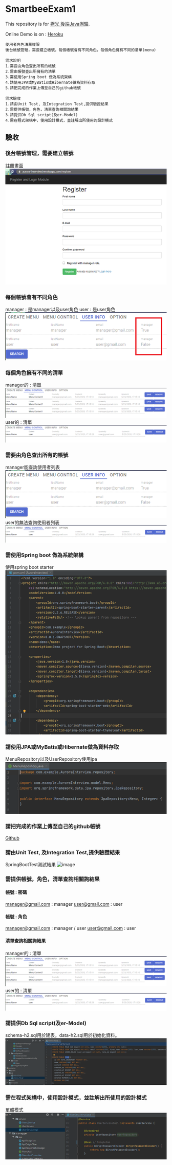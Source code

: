 # SmartbeeExam1

This repository is for [極光 後端Java測驗](https://hackmd.io/@C6sPzZr2T32Do-HNSf_5tQ/H1QOyCZAH).

Online Demo is on : [Heroku](https://aurora-interview.herokuapp.com/index.html)

```
使用者角色清單權限
後台帳號管理，需要建立帳號，每個帳號會有不同角色，每個角色擁有不同的清單(menu)

需求說明
1.需要由角色查出所有的帳號
2.需由帳號查出所擁有的清單
3.需使用Spring boot 做為系統架構
4.請使用JPA或MyBatis或Hibernate做為資料存取
5.請把完成的作業上傳至自己的github帳號

需求驗收
1.請由Unit Test, 及Integration Test,提供驗證結果
2.需提供帳號，角色，清單查詢相關詢結果
3.請提供Db Sql script(及er-Model)
4.需在程式架構中，使用設計模式，並註解出所使用的設計模式
```

## 驗收

### 後台帳號管理，需要建立帳號
註冊畫面
![image](/doc/register.PNG)

### 每個帳號會有不同角色
manager : 是manager以及user角色
user : 是user角色
![image](/doc/diff_role.PNG)

### 每個角色擁有不同的清單
manager的 : 清單
![image](/doc/manager_menu.PNG)
user的 : 清單
![image](/doc/user_menu.PNG)


### 需要由角色查出所有的帳號
manager能查詢使用者列表
![image](/doc/user_list_ok.PNG)
user的無法查詢使用者列表
![image](/doc/user_menu.PNG)


### 需使用Spring boot 做為系統架構
使用spring boot starter
![image](/doc/spring_boot.PNG)

### 請使用JPA或MyBatis或Hibernate做為資料存取
MenuRepository以及UserRepository使用jpa
![image](/doc/jpa.PNG)

### 請把完成的作業上傳至自己的github帳號
[Github](https://github.com/fnaith/aurora-interview)

### 請由Unit Test, 及Integration Test,提供驗證結果
SpringBootTest測試結果
![image](/doc/test.PNG)

### 需提供帳號，角色，清單查詢相關詢結果

#### 帳號 : 密碼
manager@gmail.com : manager
user@gmail.com : user

#### 帳號 : 角色
manager@gmail.com : manager / user
user@gmail.com : user

#### 清單查詢相關詢結果
manager的 : 清單
![image](/doc/manager_menu.PNG)
user的 : 清單
![image](/doc/user_menu.PNG)

### 請提供Db Sql script(及er-Model)
schema-h2.sql用於建表。data-h2.sql用於初始化資料。
![image](/doc/sql.PNG)

### 需在程式架構中，使用設計模式，並註解出所使用的設計模式
單體模式
![image](/doc/singleton.PNG)
